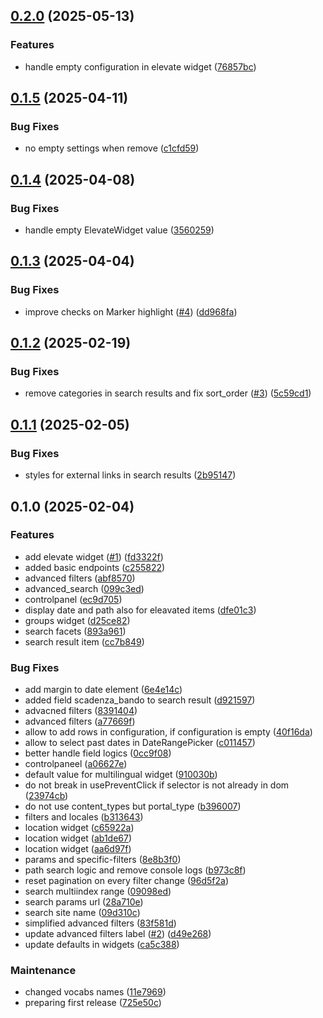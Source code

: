 

## [0.2.0](https://github.com/RegioneER/volto-rer-search/compare/v0.1.5...v0.2.0) (2025-05-13)


### Features

* handle empty configuration in elevate widget ([76857bc](https://github.com/RegioneER/volto-rer-search/commit/76857bc3149075de2b5787643d3eef4f67665724))

## [0.1.5](https://github.com/RegioneER/volto-rer-search/compare/v0.1.4...v0.1.5) (2025-04-11)


### Bug Fixes

* no empty settings when remove ([c1cfd59](https://github.com/RegioneER/volto-rer-search/commit/c1cfd592257f7cbb173256cedee96699d11b7ef9))

## [0.1.4](https://github.com/RegioneER/volto-rer-search/compare/v0.1.3...v0.1.4) (2025-04-08)


### Bug Fixes

* handle empty ElevateWidget value ([3560259](https://github.com/RegioneER/volto-rer-search/commit/3560259e8552bf21248769c6e8e1bd7fa7a7f7da))

## [0.1.3](https://github.com/RegioneER/volto-rer-search/compare/v0.1.2...v0.1.3) (2025-04-04)


### Bug Fixes

* improve checks on Marker highlight ([#4](https://github.com/RegioneER/volto-rer-search/issues/4)) ([dd968fa](https://github.com/RegioneER/volto-rer-search/commit/dd968fa06c063889d9e18170a9d783c4e20af423))

## [0.1.2](https://github.com/RegioneER/volto-rer-search/compare/v0.1.1...v0.1.2) (2025-02-19)


### Bug Fixes

* remove categories in search results and fix sort_order ([#3](https://github.com/RegioneER/volto-rer-search/issues/3)) ([5c59cd1](https://github.com/RegioneER/volto-rer-search/commit/5c59cd1efd7dec5952e24898a4c37780644429d8))

## [0.1.1](https://github.com/RegioneER/volto-rer-search/compare/v0.1.0...v0.1.1) (2025-02-05)


### Bug Fixes

* styles for external links in search results ([2b95147](https://github.com/RegioneER/volto-rer-search/commit/2b95147b6b81578af85a7e26f2e4efbe52fcac9e))

## 0.1.0 (2025-02-04)


### Features

* add elevate widget ([#1](https://github.com/RegioneER/volto-rer-search/issues/1)) ([fd3322f](https://github.com/RegioneER/volto-rer-search/commit/fd3322fd5cd6dd228d3be1a9f282166f4f3a85f8))
* added basic endpoints ([c255822](https://github.com/RegioneER/volto-rer-search/commit/c255822292463e56f9127745b639176e5a6b2fc4))
* advanced filters ([abf8570](https://github.com/RegioneER/volto-rer-search/commit/abf8570dfcea7d48c7b22ef434c79aaa395e2d28))
* advanced_search ([099c3ed](https://github.com/RegioneER/volto-rer-search/commit/099c3ed7d64f6d9d1d4ec64f61584b03f8b3da5c))
* controlpanel ([ec9d705](https://github.com/RegioneER/volto-rer-search/commit/ec9d705a344104a6e71b87a9e972cb3ce8814afc))
* display date and path also for eleavated items ([dfe01c3](https://github.com/RegioneER/volto-rer-search/commit/dfe01c3dc12efb19cd4cc906b7621b6817a5fafd))
* groups widget ([d25ce82](https://github.com/RegioneER/volto-rer-search/commit/d25ce82bdb0ccf5d382bfb71ad3e56684d7c414e))
* search facets ([893a961](https://github.com/RegioneER/volto-rer-search/commit/893a9613ec51caf31fd5ecf60bd6baa9d9dca2dd))
* search result item ([cc7b849](https://github.com/RegioneER/volto-rer-search/commit/cc7b849c6932952b665f2eb29b2ff81cc0837a32))


### Bug Fixes

* add margin to date element ([6e4e14c](https://github.com/RegioneER/volto-rer-search/commit/6e4e14c795c8777869b816a4f33d637b28fccfb8))
* added field scadenza_bando to search result ([d921597](https://github.com/RegioneER/volto-rer-search/commit/d92159764efa912f7c69a0b36526d809c0edb69e))
* advacned filters ([8391404](https://github.com/RegioneER/volto-rer-search/commit/83914043c5fa9fcf2f8b3f9503ad4c84389c0f5d))
* advanced filters ([a77669f](https://github.com/RegioneER/volto-rer-search/commit/a77669f688954bbacf9e31cfb9edf035a348e26d))
* allow to add rows in configuration, if configuration is empty ([40f16da](https://github.com/RegioneER/volto-rer-search/commit/40f16da1b182ceb84b4e1945588eacc7d4502713))
* allow to select past dates in DateRangePicker ([c011457](https://github.com/RegioneER/volto-rer-search/commit/c01145757e2e42f777389ca60cd2af2b91ba3ff0))
* better handle field logics ([0cc9f08](https://github.com/RegioneER/volto-rer-search/commit/0cc9f08a4aa3ba724571dfc56365d99d1784ab0d))
* controlpaneel ([a06627e](https://github.com/RegioneER/volto-rer-search/commit/a06627e534c4b2a718e3d196dca89b0a03ca58ad))
* default value for multilingual widget ([910030b](https://github.com/RegioneER/volto-rer-search/commit/910030b1257d274499f0529081358cf56aba4ae9))
* do not break in usePreventClick if selector is not already in dom ([23974cb](https://github.com/RegioneER/volto-rer-search/commit/23974cb132766bd748826ffd482a3109475215cb))
* do not use content_types but portal_type ([b396007](https://github.com/RegioneER/volto-rer-search/commit/b396007057107f41e59dbcb275b53b433dd331a0))
* filters and locales ([b313643](https://github.com/RegioneER/volto-rer-search/commit/b313643de34c6bb64a0aa05d46f1273336bb419f))
* location widget ([c65922a](https://github.com/RegioneER/volto-rer-search/commit/c65922a7b2ca4736d7fd9bdfd150186babe8982d))
* location widget ([ab1de67](https://github.com/RegioneER/volto-rer-search/commit/ab1de67a5a2df370ab300b3b003cf71035461990))
* location widget ([aa6d97f](https://github.com/RegioneER/volto-rer-search/commit/aa6d97f86bd27d0a8d376e32549b9c2b55c5eb5c))
* params and specific-filters ([8e8b3f0](https://github.com/RegioneER/volto-rer-search/commit/8e8b3f00efd6bcbbe5e2311fe820028025668cb8))
* path search logic and remove console logs ([b973c8f](https://github.com/RegioneER/volto-rer-search/commit/b973c8f27bab37e10c7a94227d9f62e637bdcfb2))
* reset pagination on every filter change ([96d5f2a](https://github.com/RegioneER/volto-rer-search/commit/96d5f2a5f9ae7c18df1d671c1006ce824b2f8d58))
* search multiindex range ([09098ed](https://github.com/RegioneER/volto-rer-search/commit/09098ed9ad974713714a390cd1c472f5d5f87dee))
* search params url ([28a710e](https://github.com/RegioneER/volto-rer-search/commit/28a710e259e3cb785dfcb8883f7ce8cccae9d0a8))
* search site name ([09d310c](https://github.com/RegioneER/volto-rer-search/commit/09d310c4142db356ac7225efead532a666d6831c))
* simplified advanced filters ([83f581d](https://github.com/RegioneER/volto-rer-search/commit/83f581d652f5756b6bdaa691f2caf876c70ec5f0))
* update advanced filters label ([#2](https://github.com/RegioneER/volto-rer-search/issues/2)) ([d49e268](https://github.com/RegioneER/volto-rer-search/commit/d49e268cd342101b5a6f5b7c619b82ed7cc22150))
* update defaults in widgets ([ca5c388](https://github.com/RegioneER/volto-rer-search/commit/ca5c38833def9d8c1fcb4aaa74fde24f3b0afaa5))


### Maintenance

* changed vocabs names ([11e7969](https://github.com/RegioneER/volto-rer-search/commit/11e79698a2056ad5f12ec42681c688234eeae081))
* preparing first release ([725e50c](https://github.com/RegioneER/volto-rer-search/commit/725e50c443505770d5137101aa6be9f50664d145))